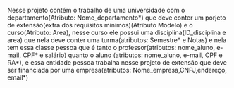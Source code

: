 Nesse projeto contém o trabalho de uma universidade com o departamento(Atributo: Nome_departamento*) que deve conter um porjeto de extensão(extra dos requisitos minimos)(Atributo Modelo) e o curso(Atributo: Area), nesse curso ele possui uma disciplina(ID_disciplina e area) que nela deve conter uma turma(atributos: Semestre* e Notas) e nela tem essa classe pessoa que é tanto o professor(atributos: nome_aluno, e-mail, CPF* e salário) quanto o aluno (atributos: nome_aluno, e-mail, CPF e RA*), e essa entidade pessoa trabalha nesse projeto de extensão que deve ser financiada por uma empresa(atributos: Nome_empresa,CNPJ,endereço, email*)
